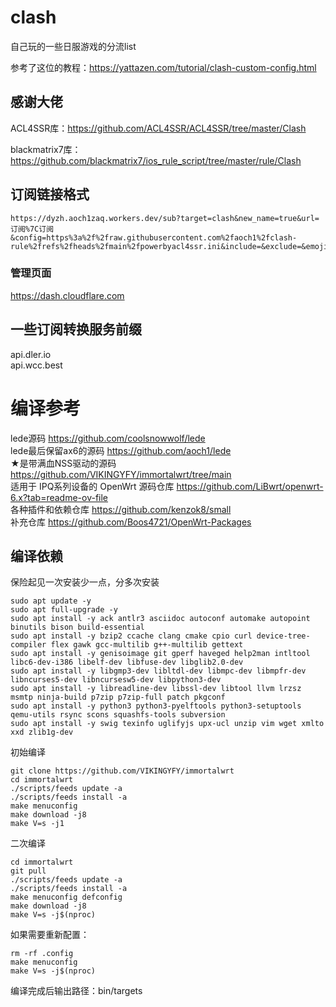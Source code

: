 # clash

自己玩的一些日服游戏的分流list

参考了这位的教程：https://yattazen.com/tutorial/clash-custom-config.html

## 感谢大佬

ACL4SSR库：https://github.com/ACL4SSR/ACL4SSR/tree/master/Clash

blackmatrix7库：https://github.com/blackmatrix7/ios_rule_script/tree/master/rule/Clash

## 订阅链接格式

    https://dyzh.aoch1zaq.workers.dev/sub?target=clash&new_name=true&url=订阅%7C订阅&config=https%3a%2f%2fraw.githubusercontent.com%2faoch1%2fclash-rule%2frefs%2fheads%2fmain%2fpowerbyacl4ssr.ini&include=&exclude=&emoji=true&list=false&sort=false&udp=true&scv=false&append_type=false&fdn=true

### 管理页面
https://dash.cloudflare.com

## 一些订阅转换服务前缀
api.dler.io  
api.wcc.best

# 编译参考
lede源码 https://github.com/coolsnowwolf/lede  
lede最后保留ax6的源码 https://github.com/aoch1/lede  
★是带满血NSS驱动的源码 https://github.com/VIKINGYFY/immortalwrt/tree/main  
适用于 IPQ系列设备的 OpenWrt 源码仓库 https://github.com/LiBwrt/openwrt-6.x?tab=readme-ov-file  
各种插件和依赖仓库 https://github.com/kenzok8/small  
补充仓库 https://github.com/Boos4721/OpenWrt-Packages  

## 编译依赖
保险起见一次安装少一点，分多次安装

    sudo apt update -y
    sudo apt full-upgrade -y
    sudo apt install -y ack antlr3 asciidoc autoconf automake autopoint binutils bison build-essential
    sudo apt install -y bzip2 ccache clang cmake cpio curl device-tree-compiler flex gawk gcc-multilib g++-multilib gettext
    sudo apt install -y genisoimage git gperf haveged help2man intltool libc6-dev-i386 libelf-dev libfuse-dev libglib2.0-dev
    sudo apt install -y libgmp3-dev libltdl-dev libmpc-dev libmpfr-dev libncurses5-dev libncursesw5-dev libpython3-dev
    sudo apt install -y libreadline-dev libssl-dev libtool llvm lrzsz msmtp ninja-build p7zip p7zip-full patch pkgconf
    sudo apt install -y python3 python3-pyelftools python3-setuptools qemu-utils rsync scons squashfs-tools subversion
    sudo apt install -y swig texinfo uglifyjs upx-ucl unzip vim wget xmlto xxd zlib1g-dev
    
初始编译

    git clone https://github.com/VIKINGYFY/immortalwrt
    cd immortalwrt
    ./scripts/feeds update -a
    ./scripts/feeds install -a
    make menuconfig
    make download -j8
    make V=s -j1
    
二次编译

    cd immortalwrt
    git pull
    ./scripts/feeds update -a
    ./scripts/feeds install -a
    make menuconfig defconfig
    make download -j8
    make V=s -j$(nproc)
    
如果需要重新配置：

    rm -rf .config
    make menuconfig
    make V=s -j$(nproc)
    
编译完成后输出路径：bin/targets
